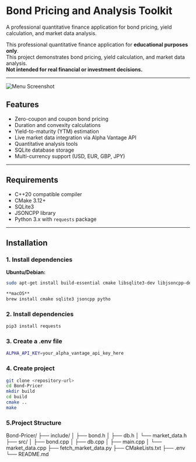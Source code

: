 # Bond Pricing and Analysis Toolkit

A professional quantitative finance application for bond pricing, yield calculation, and market data analysis.

This professional quantitative finance application for **educational purposes only**.  
This project demonstrates bond pricing, yield calculation, and market data analysis.  
**Not intended for real financial or investment decisions.**

---
![Menu Screenshot](images/menu_screenshot.png)
## Features

- Zero-coupon and coupon bond pricing
- Duration and convexity calculations
- Yield-to-maturity (YTM) estimation
- Live market data integration via Alpha Vantage API
- Quantitative analysis tools
- SQLite database storage
- Multi-currency support (USD, EUR, GBP, JPY)

---

## Requirements

- C++20 compatible compiler
- CMake 3.12+
- SQLite3
- JSONCPP library
- Python 3.x with `requests` package

---

## Installation

### 1. Install dependencies

**Ubuntu/Debian:**
```bash
sudo apt-get install build-essential cmake libsqlite3-dev libjsoncpp-dev python3 python3-pip

**macOS**
brew install cmake sqlite3 jsoncpp pytho
```

### 2. Install dependencies
```bash
pip3 install requests
```

### 3. Create a .env file 
```bash
ALPHA_API_KEY=your_alpha_vantage_api_key_here

```

### 4. Create project  
```bash
git clone <repository-url>
cd Bond-Pricer
mkdir build
cd build
cmake ..
make
```

### 5.Project Structure 
Bond-Pricer/
├── include/
│   ├── bond.h
│   ├── db.h
│   └── market_data.h
├── src/
│   ├── bond.cpp
│   ├── db.cpp
│   ├── main.cpp
│   └── market_data.cpp
├── fetch_market_data.py
├── CMakeLists.txt
├── .env
└── README.md

